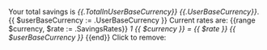 Your total savings is *{{.TotalInUserBaseCurrency}} {{.UserBaseCurrency}}*.
{{ $userBaseCurrency := .UserBaseCurrency }}
Current rates are:
{{range $currency, $rate := .SavingsRates}}
*1 {{ $currency }} = {{ $rate }} {{ $userBaseCurrency }}*
{{end}}
Click to remove: